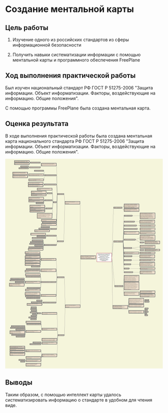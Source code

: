 # Создание ментальной карты

## Цель работы

1. Изучение одного из российских стандартов из сферы информационной безопасности

2. Получить навыки систематизации информации с помощью ментальной карты и программного обеспечения FreePlane

## Ход выполнения практической работы

Был изучен национальный стандарт РФ ГОСТ Р 51275-2006 "Защита информации. Объект информатизации. Факторы, воздействующие на информацию. Общие положения".

С помощью программы FreePlane была создана ментальная карта.

## Оценка результата

В ходе выполнения практической работы была создана ментальная карта национального стандарта РФ ГОСТ Р 51275-2006 "Защита информации. Объект информатизации. Факторы, воздействующие на информацию. Общие положения".

![Image alt](https://github.com/vikulek/SAIZOND/blob/main/lab5/gost.jpg)

## Выводы

Таким образом, с помощью интеллект карты удалось систематизировать информацию о стандарте в удобном для чтения виде.
